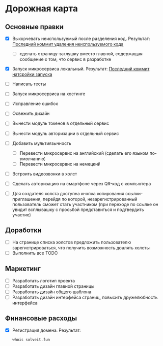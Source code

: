 # Дорожная карта

## Основные правки

- [x] Выкорчевать неиспользуемый после разделения код. Результат: [Последний коммит удаления неиспользуемого кода](https://github.com/syeysk/django-sy-facilitation/commit/b9d238833e63c1c103ad7e2c653fe32bab723829)
  - [ ] сделать страницу-заглушку вместо главной, содержащая сообщение о том, что сервис в разработке
- [x] Запуск микросервиса локальный. Результат: [Последний коммит натсройки запуска](https://github.com/syeysk/django-sy-facilitation/commit/cc9a104b1a2291f0c86e070546abab88774d41f0)
- [ ] Написать тесты
- [ ] Запуск микросервиса на хостинге
- [ ] Исправление ошибок
- [ ] Освежить дизайн
- [ ] Вынести модуль токенов в отдельный сервис
- [ ] Вынести модуль авторизации в отдельный сервис
- [ ] Добавить мультиязычность
  - [ ] Перевести микросервис на английский (сделать его языком по-умолчанию)
  - [ ] Перевести микросервис на немецкий
- [ ] Встроить видеозвонки в холст
- [ ] Сделать авторизацию на смартфоне через QR-код с компьютера

- [ ] Для создателя холста доступна кнопка копирования ссылки-приглашения, перейдя по которой, незарегистрированный пользователь сможет стать участником (при переходе по ссылке он увидит всплывашку с просьбой представиться и подтвердить участие)

## Доработки

- [ ] На странице списка холстов предложить пользователю зарегистрироваться, что получить возможность доалять холсты
- [ ] Выполнить все TODO

## Маркетинг

- [ ] Разработать логотип проекта
- [ ] Разработать дизайн главной страницы
- [ ] Разработать дизайн общего шаблона
- [ ] Разработать дизайн интерфейса страниц, повысить дружелюбность интерфейса

## Финансовые расходы

- [x] Регистрация домена. Результат:
  ```sh
  whois solveit.fun
  ```
